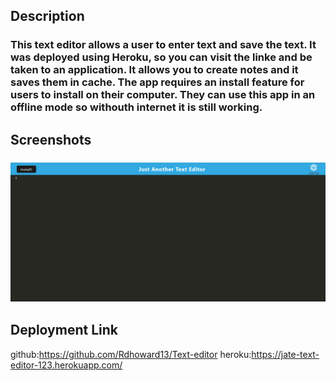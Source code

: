 ## Description

### This text editor allows a user to enter text and save the text. It was deployed using Heroku, so you can visit the linke and be taken to an application. It allows you to create notes and it saves them in cache. The app requires an install feature for users to install on their computer. They can use this app in an offline mode so withouth internet it is still working.

## Screenshots

### <img src="./assets/screenshot.png">

## Deployment Link

github:https://github.com/Rdhoward13/Text-editor
heroku:https://jate-text-editor-123.herokuapp.com/
